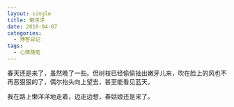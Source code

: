 ```yaml
---
layout: single
title: 懒洋洋
date: 2010-04-07
categories:
  - 博客日记
tags:
  - 心情随笔
---
```


春天还是来了，虽然晚了一些。但树枝已经偷偷抽出嫩牙儿来，吹在脸上的风也不再恶狠狠的了，偶尔抬头向上望去，甚至能看见蓝天。

我在路上懒洋洋地走着，边走边想，春姑娘还是来了。
